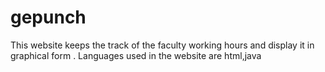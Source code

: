 # gepunch
This website keeps the track of the faculty working hours and display it in graphical form .
Languages used in the website are html,java
